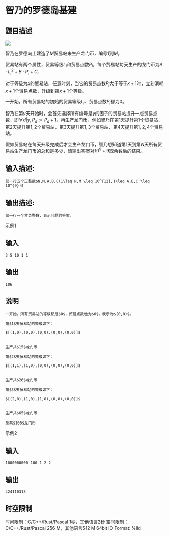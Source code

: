 # 智乃的罗德岛基建

## 题目描述

![](https://uploadfiles.nowcoder.com/images/20240329/0_1711646075737/58443B8D8AC6FDAAC3B4A8DC19644848)  


  


智乃在罗德岛上建造了$M$贸易站来生产龙门币，编号$1$到$M$。  
  
贸易站有两个属性，贸易等级$L_i$和贸易点数$P_i$，每个贸易站每天生产的龙门币为$A\cdot L_{i}^2+B \cdot P_{i}+C$。  
  
对于等级为$x$的贸易站，任意时刻，当它的贸易点数$P_i$大于等于$x+1$时，立刻消耗$x+1$个贸易点数，升级到第$x+1$个等级。  
  
一开始，所有贸易站的初始的贸易等级$L_i$、贸易点数$P_i$都为$0$。  
  
智乃在第$y$天开始时，会首先选择所有编号是$y$的因子的贸易站提升一点贸易点数，即$\forall d|y ,P_{d}:=P_{d}+1$，再生产龙门币，例如智乃在第$1$天提升第$1$个贸易站，第$2$天提升第$1,2$个贸易站，第$3$天提升第$1,3$个贸易站，第$4$天提升第$1,2,4$个贸易站。  
  
假如贸易站在每天升级完成后才会生产龙门币，智乃想知道第$1$天到第$N$天所有贸易站生产龙门币的总和是多少，请输出答案对$10^9+9$取余数后的结果。  


## 输入描述:
    
    
    仅一行五个正整数$N,M,A,B,C(1\leq N,M \leq 10^{12},1\leq A,B,C \leq 10^{9})$

## 输出描述:
    
    
    仅一行一个非负整数，表示问题的答案。

示例1 

## 输入
    
    
    3 5 10 1 1

## 输出
    
    
    106

## 说明
    
    
    一开始，所有贸易站的等级都是$0$，贸易点数也为$0$，表示为$(0,0)$。
    
    第$1$天贸易站的等级如下：
    
    $[(1,0),(0,0),(0,0),(0,0),(0,0)]$  
    
    
    生产共$15$龙门币
    
    第$2$天贸易站的等级如下：
    
    $[(1,1),(1,0),(0,0),(0,0),(0,0)]$  
    
    
    生产共$26$龙门币
    
    第$3$天贸易站的等级如下：
    
    $[(2,0),(1,0),(1,0),(0,0),(0,0)]$  
    
    
    生产共$65$龙门币
    
    总共$106$龙门币  
    
    
      
    

示例2 

## 输入
    
    
    1000000000 100 1 2 2

## 输出
    
    
    424110313


## 时空限制

时间限制：C/C++/Rust/Pascal 1秒，其他语言2秒
空间限制：C/C++/Rust/Pascal 256 M，其他语言512 M
64bit IO Format: %lld